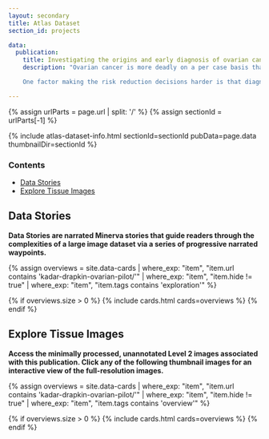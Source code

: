 ```yaml
---
layout: secondary
title: Atlas Dataset
section_id: projects

data:
  publication:
    title: Investigating the origins and early diagnosis of ovarian cancer  
    description: "Ovarian cancer is more deadly on a per case basis than breast cancer and has witnessed fewer advances in treatment or diagnosis. In the US, 20,000 new diagnoses and 14,000 deaths from ovarian cancer are recorded per year; this contrasts with 240,00 new cases of breast cancer and 42,000 deaths. Like breast cancer, ovarian cancer is much more frequent in individuals who carry mutations in the BRCA1 or BRAC2 genes (an~1.2% vs 40% lifetime risk). Thus, BRCA1/2 carriers face the terrible choice of living with a high risk of cancer or undergoing surgery to remove healthy ovaries and fallopian tubes (risk-reducing salpingo-oophorectomy).

    One factor making the risk reduction decisions harder is that diagnosis of ovarian cancer is typically made late and the origins of the disease are poorly understood; this is also true of ovarian cancer in individuals who are not BRAC1/2 carriers. It has been discovered relatively recently that some epithelial ovarian cancers may arise in the fallopian tube, from a pre-cancerous lesion know as a serous tubal intraepithelial carcinoma (STIC). The goal of our project is to better characterize the biology of STICs to understand its clinical significance and develop precise criteria for diagnosing STICs in surgical samples. This is being performed using a range of genomic and spatial profiling tools that are expected to generate a data atlas as early as 2024. We expect these data to significantly impact how we treat people at risk for this terrible disease." 

---
```


{% assign urlParts = page.url | split: '/' %}
{% assign sectionId = urlParts[-1] %}

{% include atlas-dataset-info.html
    sectionId=sectionId
    pubData=page.data
    thumbnailDir=sectionId %}

### Contents
* [Data Stories](#data-stories)
* [Explore Tissue Images](#explore-tissue-images)

## Data Stories
**Data Stories are narrated Minerva stories that guide readers through the complexities of a large image dataset via a series of progressive narrated waypoints.**

{%
    assign overviews = site.data-cards
    | where_exp: "item", "item.url contains 'kadar-drapkin-ovarian-pilot/'"
    | where_exp: "item", "item.hide != true"
    | where_exp: "item", "item.tags contains 'exploration'"
%}

{% if overviews.size > 0 %}
  {% include cards.html cards=overviews %}
{% endif %}

## Explore Tissue Images
**Access the minimally processed, unannotated Level 2 images associated with this publication. Click any of the following thumbnail images for an interactive view of the full-resolution images.**

{%
    assign overviews = site.data-cards
    | where_exp: "item", "item.url contains 'kadar-drapkin-ovarian-pilot/'"
    | where_exp: "item", "item.hide != true"
    | where_exp: "item", "item.tags contains 'overview'"
%}

{% if overviews.size > 0 %}
  {% include cards.html cards=overviews %}
{% endif %}
